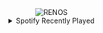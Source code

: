 <div align="center">
<picture>
    <source media="(prefers-color-scheme: dark)" srcset="https://i.ibb.co/rGQWpW5b/output-gif.gif">
    <source media="(prefers-color-scheme: light)" srcset="https://i.ibb.co/rGQWpW5b/output-gif.gif">
    <img alt="RENOS" src="https://i.ibb.co/rGQWpW5b/output-gif.gif">
</picture>
<details>
<summary>Spotify Recently Played</summary>
<img src="https://spotify-recently-played-readme.vercel.app/api?user=31d6d6zerc5ct6kck32na2ozsqf4&unique=1&width=400" alt="Spotify" />
</details>
</div>

<!-- Image deletion URL: https://ibb.co/99pM4Myw/ef69dc1992ad36552d8b72799a5d75a2 -->
